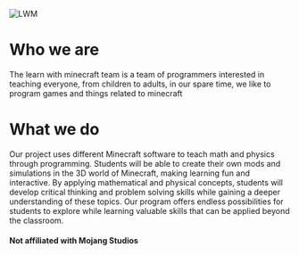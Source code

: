 ![LWM](https://i.imgur.com/yJpob4v.png)

# Who we are

The learn with minecraft team is a team of programmers interested in teaching everyone, from children to adults, in our spare time, we like to program games and things related to minecraft

# What we do

Our project uses different Minecraft software to teach math and physics through programming. Students will be able to create their own mods and simulations in the 3D world of Minecraft, making learning fun and interactive. By applying mathematical and physical concepts, students will develop critical thinking and problem solving skills while gaining a deeper understanding of these topics. Our program offers endless possibilities for students to explore while learning valuable skills that can be applied beyond the classroom.

#### Not affiliated with Mojang Studios

